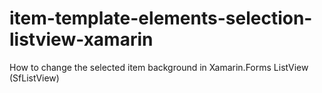 # item-template-elements-selection-listview-xamarin
How to change the selected item background in Xamarin.Forms ListView (SfListView)
